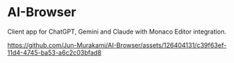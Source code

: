 # AI-Browser

Client app for ChatGPT, Gemini and Claude with Monaco Editor integration.

https://github.com/Jun-Murakami/AI-Browser/assets/126404131/c39f63ef-11d4-4745-ba53-a6c2c03bfad8

